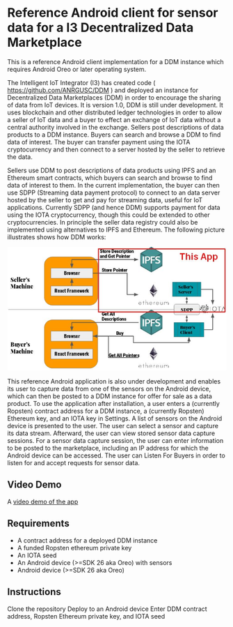 # Reference Android client for sensor data for a I3 Decentralized Data Marketplace

This is a reference Android client implementation for a DDM instance which requires Android Oreo or later operating system.

The Intelligent IoT Integrator (I3) has created code ( https://github.com/ANRGUSC/DDM ) and deployed an instance for Decentralized Data Marketplaces (DDM) in order to encourage the sharing of data from IoT devices. It is version 1.0, DDM is still under development. It uses blockchain and other distributed ledger technologies in order to allow a seller of IoT data and a buyer to effect an exchange of IoT data without a central authority involved in the exchange. Sellers post descriptions of data products to a DDM instance. Buyers can search and browse a DDM to find data of interest. The buyer can transfer payment using the IOTA cryptocurrency and then connect to a server hosted by the seller to retrieve the data.

Sellers use DDM to post descriptions of data products using IPFS and an Ethereum smart contracts, which buyers can search and browse to find data of interest to them. In the current implementation, the buyer can then use SDPP (Streaming data payment protocol) to connect to an data server hosted by the seller to get and pay for streaming data, useful for IoT applications. Currently SDPP (and hence DDM) supports payment for data using the IOTA cryptocurrency, though this could be extended to other cryptocurrencies. In principle the seller data registry could also be implemented using alternatives to IPFS and Ethereum. The following picture illustrates shows how DDM works:

![DDM architecture illustration](https://raw.githubusercontent.com/technoprobic/ddm-android/master/DDM_architecture_thisApp.jpg?token=ATzSjrIar8iUxdPSGEvcGN4Gghhg_nLyks5bqpLZwA%3D%3D)

This reference Android application is also under development and enables its user to capture data from one of the sensors on the Android device, which can then be posted to a DDM instance for offer for sale as a data product. To use the application after installation, a user enters a (currently Ropsten) contract address for a DDM instance, a (currently Ropsten) Ethereum key, and an IOTA key in Settings. A list of sensors on the Android device is presented to the user. The user can select a sensor and capture its data stream. Afterward, the user can view stored sensor data capture sessions. For a sensor data capture session, the user can enter information to be posted to the marketplace, including an IP address for which the Android device can be accessed. The user can Listen For Buyers in order to listen for and accept requests for sensor data.

## Video Demo
A [video demo of the app](https://www.youtube.com/watch?v=yeOcmwrlpEE&feature=youtu.be)

## Requirements
* A contract address for a deployed DDM instance
* A funded Ropsten ethereum private key
* An IOTA seed
* An Android device (>=SDK 26 aka Oreo) with sensors
* Android device (>=SDK 26 aka Oreo)

## Instructions
Clone the repository
Deploy to an Android device
Enter DDM contract address, Ropsten Ethereum private key, and IOTA seed 

